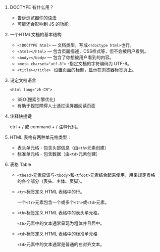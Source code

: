 1. DOCTYPE 有什么用？
   - 告诉浏览器你的语法
   - 可能还会影响到 JS 的功能
   
2. 一个HTML文档的基本结构
   - `<!DOCTYPE html>` — 文档类型，写成`<!doctype html>`也行。
   - `<html></html>` — 包含页面描述，CSS样式等，但不会被用户看到。
   - `<body></body>` — 包含了你想被用户看到的内容。
   - `<meta charset="utf-8">` -指定文档的字符编码为 UTF-8。
   - `<title></title>` -设置页面的标题，显示在浏览器标签页上。
   
3. 设定文档语言

   `<html lang="zh-CN">`
   - SEO(搜索引擎优化)
   - 有助于视觉障碍人士通过读屏器阅读页面
   
4. 注释快捷键

    ctrl + / 或 command + /  注释代码。
    
5. HTML 表格有两种单元格类型：
     - 表头单元格 - 包含头部信息（由`<th>`元素创建）
     - 标准单元格 - 包含数据（由`<td>`元素创建）

6. 表格 Table  
   - `<thead>`元素应该与`<tbody>`和`<tfoot>`元素结合起来使用，用来规定表格的各个部分（表头、主体、页脚）。
   - `<tr>`标签定义 HTML 表格中的行。
   
      一个`<tr>`元素包含一个或多个`<th>`或`<td>`元素。
   - `<th>`标签定义 HTML 表格中的表头单元格。
   
     `<th>`元素中的文本通常呈现为粗体并且居中。
   - `<td>`标签定义 HTML 表格中的标准单元格
   
     `<td>`元素中的文本通常是普通的左对齐文本。
     
